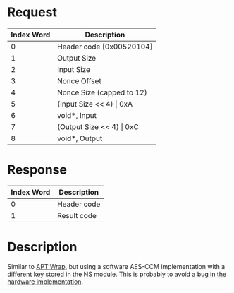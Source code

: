 # Request

| Index Word | Description                 |
|------------|-----------------------------|
| 0          | Header code \[0x00520104\]  |
| 1          | Output Size                 |
| 2          | Input Size                  |
| 3          | Nonce Offset                |
| 4          | Nonce Size (capped to 12)   |
| 5          | (Input Size \<\< 4) \| 0xA  |
| 6          | void\*, Input               |
| 7          | (Output Size \<\< 4) \| 0xC |
| 8          | void\*, Output              |

# Response

| Index Word | Description |
|------------|-------------|
| 0          | Header code |
| 1          | Result code |

# Description

Similar to [<APT:Wrap>](APT:Wrap "wikilink"), but using a software
AES-CCM implementation with a different key stored in the NS module.
This is probably to avoid [a bug in the hardware
implementation](AES_Registers#CCM_mode_pitfall "wikilink").